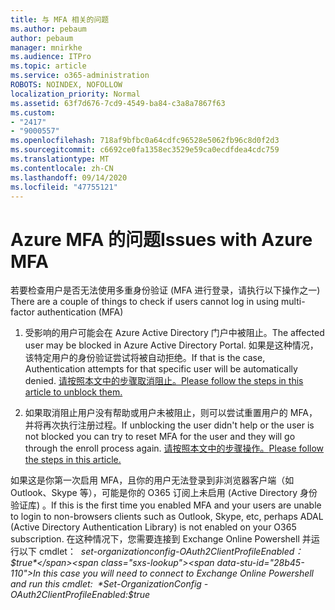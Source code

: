 ```yaml
---
title: 与 MFA 相关的问题
ms.author: pebaum
author: pebaum
manager: mnirkhe
ms.audience: ITPro
ms.topic: article
ms.service: o365-administration
ROBOTS: NOINDEX, NOFOLLOW
localization_priority: Normal
ms.assetid: 63f7d676-7cd9-4549-ba84-c3a8a7867f63
ms.custom:
- "2417"
- "9000557"
ms.openlocfilehash: 718af9bfbc0a64cdfc96528e5062fb96c8d0f2d3
ms.sourcegitcommit: c6692ce0fa1358ec3529e59ca0ecdfdea4cdc759
ms.translationtype: MT
ms.contentlocale: zh-CN
ms.lasthandoff: 09/14/2020
ms.locfileid: "47755121"
---
```

# <a name="issues-with-azure-mfa"></a><span data-ttu-id="28b45-102">Azure MFA 的问题</span><span class="sxs-lookup"><span data-stu-id="28b45-102">Issues with Azure MFA</span></span>
<span data-ttu-id="28b45-103">若要检查用户是否无法使用多重身份验证 (MFA 进行登录，请执行以下操作之一) </span><span class="sxs-lookup"><span data-stu-id="28b45-103">There are a couple of things to check if users cannot log in using multi-factor authentication (MFA)</span></span>

1. <span data-ttu-id="28b45-104">受影响的用户可能会在 Azure Active Directory 门户中被阻止。</span><span class="sxs-lookup"><span data-stu-id="28b45-104">The affected user may be blocked in Azure Active Directory Portal.</span></span> <span data-ttu-id="28b45-105">如果是这种情况，该特定用户的身份验证尝试将被自动拒绝。</span><span class="sxs-lookup"><span data-stu-id="28b45-105">If that is the case, Authentication attempts for that specific user will be automatically denied.</span></span> [<span data-ttu-id="28b45-106">请按照本文中的步骤取消阻止。</span><span class="sxs-lookup"><span data-stu-id="28b45-106">Please follow the steps in this article to unblock them.</span></span>](https://docs.microsoft.com/azure/active-directory/authentication/howto-mfa-mfasettings#block-and-unblock-users)

2. <span data-ttu-id="28b45-107">如果取消阻止用户没有帮助或用户未被阻止，则可以尝试重置用户的 MFA，并将再次执行注册过程。</span><span class="sxs-lookup"><span data-stu-id="28b45-107">If unblocking the user didn't help or the user is not blocked you can try to reset MFA for the user and they will go through the enroll process again.</span></span> [<span data-ttu-id="28b45-108">请按照本文中的步骤操作。</span><span class="sxs-lookup"><span data-stu-id="28b45-108">Please follow the steps in this article.</span></span>](https://docs.microsoft.com/azure/active-directory/authentication/howto-mfa-userdevicesettings#require-users-to-provide-contact-methods-again)

<span data-ttu-id="28b45-109">如果这是你第一次启用 MFA，且你的用户无法登录到非浏览器客户端（如 Outlook、Skype 等），可能是你的 O365 订阅上未启用 (Active Directory 身份验证库) 。</span><span class="sxs-lookup"><span data-stu-id="28b45-109">If this is the first time you enabled MFA and your users are unable to login to non-browsers clients such as Outlook, Skype, etc, perhaps ADAL (Active Directory Authentication Library) is not enabled on your O365 subscription.</span></span> <span data-ttu-id="28b45-110">在这种情况下，您需要连接到 Exchange Online Powershell 并运行以下 cmdlet：  *set-organizationconfig-OAuth2ClientProfileEnabled： $true*</span><span class="sxs-lookup"><span data-stu-id="28b45-110">In this case you will need to connect to Exchange Online Powershell and run this cmdlet:  *Set-OrganizationConfig -OAuth2ClientProfileEnabled:$true*</span></span>